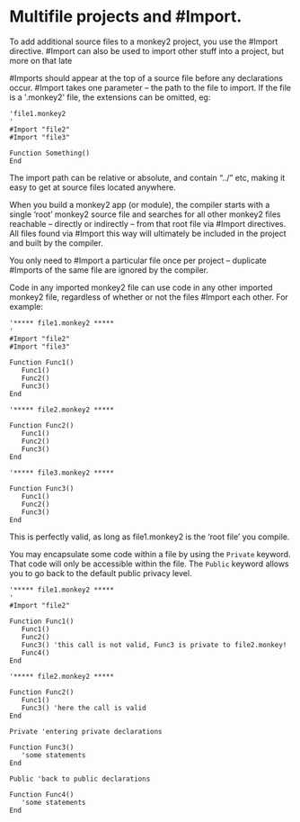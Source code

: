 
# Multifile projects and #Import.

To add additional source files to a monkey2 project, you use the #Import directive. #Import can also be used to import other stuff into a project, but more on that late

\#Imports should appear at the top of a source file before any declarations occur. #Import takes one parameter – the path to the file to import. If the file is a '.monkey2' file, the extensions can be omitted, eg:


```
'file1.monkey2
'
#Import "file2"
#Import "file3"

Function Something()
End
```

The import path can be relative or absolute, and contain “../” etc, making it easy to get at source files located anywhere.

When you build a monkey2 app (or module), the compiler starts with a single ‘root’ monkey2 source file and searches for all other monkey2 files reachable – directly or indirectly – from that root file via #Import directives. All files found via #Import this way will ultimately be included in the project and built  by the compiler.

You only need to #Import a particular file once per project – duplicate #Imports of the same file are ignored by the compiler.

Code in any imported monkey2 file can use code in any other imported monkey2 file, regardless of whether or not the files #Import each other. For example:

```
'***** file1.monkey2 *****
'
#Import "file2"
#Import "file3"

Function Func1()
   Func1()
   Func2()
   Func3()
End

'***** file2.monkey2 *****

Function Func2()
   Func1()
   Func2()
   Func3()
End

'***** file3.monkey2 *****

Function Func3()
   Func1()
   Func2()
   Func3()
End
```

This is perfectly valid, as long as file1.monkey2 is the ‘root file’ you compile.

You may encapsulate some code within a file by using the `Private` keyword. That code will  only be accessible within the file. The `Public` keyword allows you to go back to the default public privacy level.

```
'***** file1.monkey2 *****
'
#Import "file2"

Function Func1()
   Func1()
   Func2()
   Func3() 'this call is not valid, Func3 is private to file2.monkey!
   Func4()
End

'***** file2.monkey2 *****

Function Func2()
   Func1()
   Func3() 'here the call is valid
End

Private 'entering private declarations

Function Func3()
   'some statements
End

Public 'back to public declarations

Function Func4()
   'some statements
End

```
